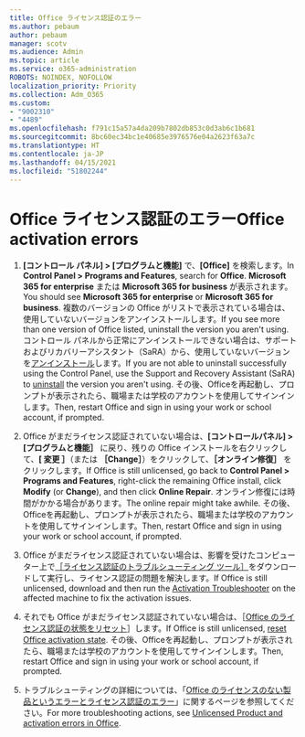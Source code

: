 ```yaml
---
title: Office ライセンス認証のエラー
ms.author: pebaum
author: pebaum
manager: scotv
ms.audience: Admin
ms.topic: article
ms.service: o365-administration
ROBOTS: NOINDEX, NOFOLLOW
localization_priority: Priority
ms.collection: Adm_O365
ms.custom:
- "9002310"
- "4489"
ms.openlocfilehash: f791c15a57a4da209b7802db853c0d3ab6c1b681
ms.sourcegitcommit: 8bc60ec34bc1e40685e3976576e04a2623f63a7c
ms.translationtype: HT
ms.contentlocale: ja-JP
ms.lasthandoff: 04/15/2021
ms.locfileid: "51802244"
---
```

# <a name="office-activation-errors"></a><span data-ttu-id="0d91a-102">Office ライセンス認証のエラー</span><span class="sxs-lookup"><span data-stu-id="0d91a-102">Office activation errors</span></span>

1. <span data-ttu-id="0d91a-103">**[コントロール パネル] > [プログラムと機能]** で、**[Office]** を検索します。</span><span class="sxs-lookup"><span data-stu-id="0d91a-103">In **Control Panel > Programs and Features**, search for **Office**.</span></span> <span data-ttu-id="0d91a-104">**Microsoft 365 for enterprise** または **Microsoft 365 for business** が表示されます。</span><span class="sxs-lookup"><span data-stu-id="0d91a-104">You should see **Microsoft 365 for enterprise** or **Microsoft 365 for business**.</span></span> <span data-ttu-id="0d91a-105">複数のバージョンの Office がリストで表示されている場合は、使用していないバージョンをアンインストールします。</span><span class="sxs-lookup"><span data-stu-id="0d91a-105">If you see more than one version of Office listed, uninstall the version you aren't using.</span></span> <span data-ttu-id="0d91a-106">コントロール パネルから正常にアンインストールできない場合は、サポートおよびリカバリーアシスタント（SaRA）から、使用していないバージョンを[アンインストール](https://aka.ms/SARA-OfficeUninstall-Alchemy)します。</span><span class="sxs-lookup"><span data-stu-id="0d91a-106">If you are not able to uninstall successfully using the Control Panel, use the Support and Recovery Assistant (SaRA) to [uninstall](https://aka.ms/SARA-OfficeUninstall-Alchemy) the version you aren't using.</span></span> <span data-ttu-id="0d91a-107">その後、Officeを再起動し、プロンプトが表示されたら、職場または学校のアカウントを使用してサインインします。</span><span class="sxs-lookup"><span data-stu-id="0d91a-107">Then, restart Office and sign in using your work or school account, if prompted.</span></span> 

2. <span data-ttu-id="0d91a-108">Office がまだライセンス認証されていない場合は、**[コントロールパネル] > [プログラムと機能］** に戻り、残りの Office インストールを右クリックして、**[ 変更 ］**（または **［Change］**）をクリックして、**［オンライン修復］** をクリックします。</span><span class="sxs-lookup"><span data-stu-id="0d91a-108">If Office is still unlicensed, go back to **Control Panel > Programs and Features**, right-click the remaining Office install, click **Modify** (or **Change**), and then click **Online Repair**.</span></span> <span data-ttu-id="0d91a-109">オンライン修復には時間がかかる場合があります。</span><span class="sxs-lookup"><span data-stu-id="0d91a-109">The online repair might take awhile.</span></span> <span data-ttu-id="0d91a-110">その後、Officeを再起動し、プロンプトが表示されたら、職場または学校のアカウントを使用してサインインします。</span><span class="sxs-lookup"><span data-stu-id="0d91a-110">Then, restart Office and sign in using your work or school account, if prompted.</span></span> 

3. <span data-ttu-id="0d91a-111">Office がまだライセンス認証されていない場合は、影響を受けたコンピューター上で[［ライセンス認証のトラブルシューティング ツール］](https://aka.ms/SARA-OfficeActivation-Alchemy)をダウンロードして実行し、ライセンス認証の問題を解決します。</span><span class="sxs-lookup"><span data-stu-id="0d91a-111">If Office is still unlicensed, download and then run the [Activation Troubleshooter](https://aka.ms/SARA-OfficeActivation-Alchemy) on the affected machine to fix the activation issues.</span></span> 

4. <span data-ttu-id="0d91a-112">それでも Office がまだライセンス認証されていない場合は、［[Office のライセンス認証の状態をリセット](https://docs.microsoft.com/office365/troubleshoot/activation/reset-office-365-proplus-activation-state)］します。</span><span class="sxs-lookup"><span data-stu-id="0d91a-112">If Office is still unlicensed, [reset Office activation state](https://docs.microsoft.com/office365/troubleshoot/activation/reset-office-365-proplus-activation-state).</span></span> <span data-ttu-id="0d91a-113">その後、Officeを再起動し、プロンプトが表示されたら、職場または学校のアカウントを使用してサインインします。</span><span class="sxs-lookup"><span data-stu-id="0d91a-113">Then, restart Office and sign in using your work or school account, if prompted.</span></span>  

5. <span data-ttu-id="0d91a-114">トラブルシューティングの詳細については、「[Office のライセンスのない製品というエラーとライセンス認証のエラー](https://support.office.com/article/unlicensed-product-and-activation-errors-in-office-0d23d3c0-c19c-4b2f-9845-5344fedc4380)」に関するページを参照してください。</span><span class="sxs-lookup"><span data-stu-id="0d91a-114">For more troubleshooting actions, see [Unlicensed Product and activation errors in Office](https://support.office.com/article/unlicensed-product-and-activation-errors-in-office-0d23d3c0-c19c-4b2f-9845-5344fedc4380).</span></span>
